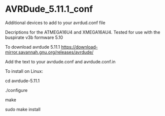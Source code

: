 # AVRDude_5.11.1_conf
Additional devices to add to your avrdud.conf file

Decriptions for the ATMEGA16U4 and XMEGA16AU4. Tested for use with the buspirate v3b formware 5.10

To download avrdude 5.11.1 https://download-mirror.savannah.gnu.org/releases/avrdude/

Add the text to your avrdude.conf and avrdude.conf.in

To install on Linux:

cd avrdude-5.11.1

./configure

make

sudo make install
